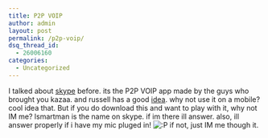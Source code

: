 ```yaml
---
title: P2P VOIP
author: admin
layout: post
permalink: /p2p-voip/
dsq_thread_id:
  - 26006160
categories:
  - Uncategorized
---
```

I talked about [skype][1] before. its the P2P VOIP app made by the guys who brought you kazaa. and russell has a good [idea][2]. why not use it on a mobile? cool idea that. But if you do download this and want to play with it, why not IM me? lsmartman is the name on skype. if im there ill answer. also, ill answer properly if i have my mic pluged in! <img src="http://blog.lotas-smartman.net/wp-includes/images/smilies/icon_razz.gif" alt=":P" class="wp-smiley" /> if not, just IM me though it.

 [1]: http://blog.lotas-smartman.net/archives/000736.php
 [2]: http://www.russellbeattie.com/notebook/1004149.html
